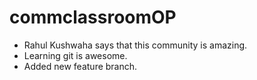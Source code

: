 # commclassroomOP

- Rahul Kushwaha says that this community is amazing.
- Learning git is awesome.
- Added new feature branch.
